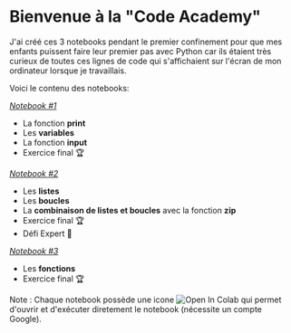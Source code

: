 # Bienvenue à la "Code Academy"
J'ai créé ces 3 notebooks pendant le premier confinement pour que mes enfants puissent faire leur premier pas avec Python car ils étaient très curieux de toutes ces lignes de code qui s'affichaient sur l'écran de mon ordinateur lorsque je travaillais.

Voici le contenu des notebooks:

*[Notebook #1](https://github.com/pierrelouisbescond/code_academy/blob/main/Code_Academy_1.ipynb)*
* La fonction **print**
* Les **variables**
* La fonction **input**
* Exercice final 🏆

*[Notebook #2](https://github.com/pierrelouisbescond/code_academy/blob/main/Code_Academy_2.ipynb)*
* Les **listes**
* Les **boucles**
* La **combinaison de listes et boucles** avec la fonction **zip**
* Exercice final 🏆
* Défi Expert 🥇

*[Notebook #3](https://github.com/pierrelouisbescond/code_academy/blob/main/Code_Academy_3.ipynb)*
* Les **fonctions**
* Exercice final 🏆

Note : Chaque notebook possède une icone ![Open In Colab](https://camo.githubusercontent.com/84f0493939e0c4de4e6dbe113251b4bfb5353e57134ffd9fcab6b8714514d4d1/68747470733a2f2f636f6c61622e72657365617263682e676f6f676c652e636f6d2f6173736574732f636f6c61622d62616467652e737667) qui permet d'ouvrir et d'exécuter diretement le notebook (nécessite un compte Google).
